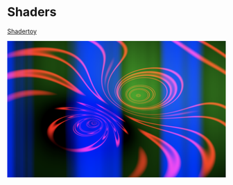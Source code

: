 # Shaders

[Shadertoy](https://www.shadertoy.com/)

![](https://github.com/cappelnord/Kreatives-Programmieren-II-2021-2022/blob/master/CCL/03_shaders/shaders/shader.png)
